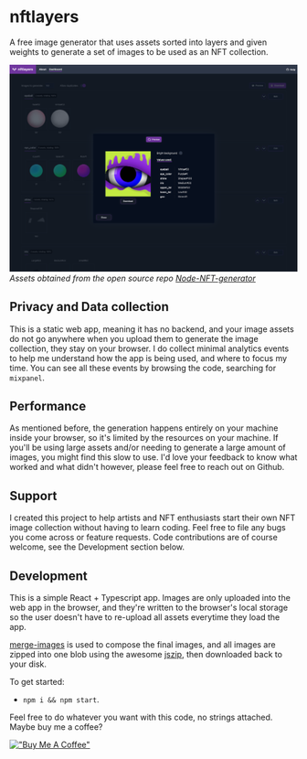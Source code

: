 # nftlayers

A free image generator that uses assets sorted into layers and given weights to
generate a set of images to be used as an NFT collection.

![Screenshot of the app](src/assets/app-screenshot.png)
_Assets obtained from the open source repo [Node-NFT-generator](https://github.com/EECvision/Node-NFT-generator/)_

## Privacy and Data collection

This is a static web app, meaning it has no backend, and your image assets do
not go anywhere when you upload them to generate the image collection, they stay
on your browser. I do collect minimal analytics events to help me understand how
the app is being used, and where to focus my time. You can see all these events
by browsing the code, searching for `mixpanel`.

## Performance

As mentioned before, the generation happens entirely on your machine inside your
browser, so it's limited by the resources on your machine. If you'll be using
large assets and/or needing to generate a large amount of images, you might find
this slow to use. I'd love your feedback to know what worked and what didn't
however, please feel free to reach out on Github.

## Support

I created this project to help artists and NFT enthusiasts start their own NFT
image collection without having to learn coding. Feel free to file any bugs you
come across or feature requests. Code contributions are of course welcome, see
the Development section below.

## Development

This is a simple React + Typescript app. Images are only uploaded into the web app in the browser, and they're written to the browser's local storage so the user doesn't have to re-upload all assets everytime they load the app.

[merge-images](https://www.npmjs.com/package/merge-images) is used to compose
the final images, and all images are zipped into one blob using the awesome
[jszip](https://www.npmjs.com/package/jszip), then downloaded back to your disk.

To get started:

- `npm i && npm start`.

Feel free to do whatever you want with this code, no strings attached. Maybe buy me a coffee?

[!["Buy Me A Coffee"](https://www.buymeacoffee.com/assets/img/custom_images/orange_img.png)](https://www.buymeacoffee.com/yelsayed)
